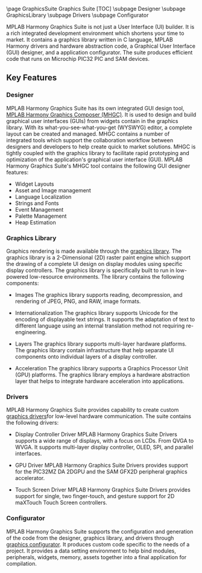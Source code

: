 \page GraphicsSuite Graphics Suite
[TOC]
\subpage Designer
\subpage GraphicsLibrary
\subpage Drivers
\subpage Configurator


MPLAB Harmony Graphics Suite is not just a User Interface (UI) builder. It is a rich integrated development environment which shortens your time to market. It contains a graphics library written in C language, MPLAB Harmony drivers and hardware abstraction code, a Graphical User Interface (GUI) designer, and a application configurator. The suite produces efficient code that runs on Microchip PIC32 PIC and SAM devices.

## Key Features

### Designer

MPLAB Harmony Graphics Suite has its own integrated GUI design tool, [MPLAB Harmony Graphics Composer (MHGC)](https://github.com/Microchip-MPLAB-Harmony/Microchip-MPLAB-Harmony.github.io/wiki).  It is used to design and build graphical user interfaces (GUIs) from widgets contain in the graphics library. With its what-you-see-what-you-get (WYSWYG) editor, a complete layout can be created and managed. 
MHGC contains a number of integrated tools which support the collaboration workflow between designers and developers to help create quick to market solutions. MHGC is tightly coupled with the graphics library to facilitate rapid prototyping and optimization of the application's graphical user interface (GUI). MPLAB Harmony Graphics Suite's MHGC tool contains the following GUI designer features:

* Widget Layouts
* Asset and Image management
* Language Localization
* Strings and Fonts
* Event Management
* Palette Management 
* Heap Estimation

### Graphics Library

Graphics rendering is made available through the [graphics library](https://github.com/Microchip-MPLAB-Harmony/gfx/tree/master/doc). The graphics library is a 2-Dimensional (2D) raster paint engine which support the drawing of a complete UI design on display modules using specific display controllers. The graphics library is specifically built to run in low-powered low-resource environments. The library contains the following components:

* Images
The graphics library supports reading, decompression, and rendering of JPEG, PNG, and RAW, image formats.

* Internationalization
The graphics library supports Unicode for the encoding of displayable text strings. It supports the adaptation of text to different language using an internal translation method not requiring re-engineering.

* Layers
The graphics library supports multi-layer hardware platforms. The graphics library contain infrastructure that help separate UI components onto individual layers of a display controller.

* Acceleration
The graphics library supports a Graphics Processor Unit (GPU) platforms. The graphics library employs a hardware abstraction layer that helps to integrate hardware acceleration into applications.

### Drivers

MPLAB Harmony Graphics Suite provides capability to create custom [graphics drivers](https://github.com/Microchip-MPLAB-Harmony/Microchip-MPLAB-Harmony.github.io/wiki)for low-level hardware communication. The suite contains the following drivers:

* Display Controller Driver
MPLAB Harmony Graphics Suite Drivers supports a wide range of displays, with a focus on LCDs. From QVGA to WVGA. It supports multi-layer display controller, OLED, SPI, and parallel interfaces.

* GPU Driver 
MPLAB Harmony Graphics Suite Drivers provides support for the PIC32MZ DA 2DGPU and the SAM GFX2D peripheral graphics accelerator.

* Touch Screen Driver
MPLAB Harmony Graphics Suite Drivers provides support for single, two finger-touch, and gesture support for 2D maXTouch  Touch Screen controllers.

### Configurator

MPLAB Harmony Graphics Suite supports the configuration and generation of the code from the designer, graphics library, and drivers through [graphics configurator](https://github.com/Microchip-MPLAB-Harmony/gfx/wiki/Configurator). It produces custom code specific to the needs of a project. It provides a data setting environment to help bind modules, peripherals, widgets, memory, assets together into a final application for compilation.


